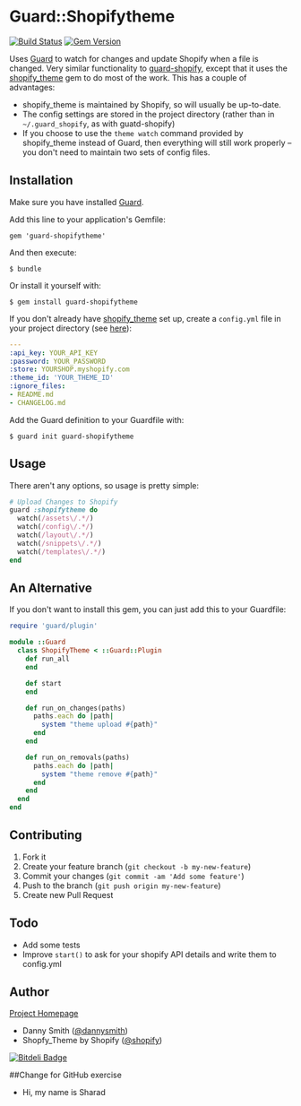 # Guard::Shopifytheme
[![Build Status](https://travis-ci.org/dannysmith/guard-shopifytheme.png?branch=master)](https://travis-ci.org/dannysmith/guard-shopifytheme) [![Gem Version](https://badge.fury.io/rb/guard-shopifytheme.png)](http://badge.fury.io/rb/guard-shopifytheme)

Uses [Guard](https://github.com/guard/guard) to watch for changes and update Shopify when a file is changed. Very similar functionality to [guard-shopify](https://github.com/1337807/guard-shopify), except that it uses the [shopify_theme](https://github.com/Shopify/shopify_theme) gem to do most of the work. This has a couple of advantages:

* shopify_theme is maintained by Shopify, so will usually be up-to-date.
* The config settings are stored in the project directory (rather than in `~/.guard_shopify`, as with guatd-shopify)
* If you choose to use the `theme watch` command provided by shopify_theme instead of Guard, then everything will still work properly – you don't need to maintain two sets of config files.

## Installation
Make sure you have installed [Guard](https://github.com/guard/guard).

Add this line to your application's Gemfile:

    gem 'guard-shopifytheme'

And then execute:

    $ bundle

Or install it yourself with:

    $ gem install guard-shopifytheme

If you don't already have [shopify_theme](https://github.com/Shopify/shopify_theme) set up, create a `config.yml` file in your project directory (see [here](https://github.com/Shopify/shopify_theme#usage)):

````yaml
---
:api_key: YOUR_API_KEY
:password: YOUR_PASSWORD
:store: YOURSHOP.myshopify.com
:theme_id: 'YOUR_THEME_ID'
:ignore_files:
- README.md
- CHANGELOG.md
````

Add the Guard definition to your Guardfile with:

    $ guard init guard-shopifytheme

## Usage
There aren't any options, so usage is pretty simple:

````ruby
# Upload Changes to Shopify
guard :shopifytheme do
  watch(/assets\/.*/)
  watch(/config\/.*/)
  watch(/layout\/.*/)
  watch(/snippets\/.*/)
  watch(/templates\/.*/)
end
````


## An Alternative
If you don't want to install this gem, you can just add this to your Guardfile:

````ruby
require 'guard/plugin'

module ::Guard
  class ShopifyTheme < ::Guard::Plugin
    def run_all
    end

    def start
    end

    def run_on_changes(paths)
      paths.each do |path|
        system "theme upload #{path}"
      end
    end

    def run_on_removals(paths)
      paths.each do |path|
        system "theme remove #{path}"
      end
    end
  end
end
````

## Contributing
1. Fork it
2. Create your feature branch (`git checkout -b my-new-feature`)
3. Commit your changes (`git commit -am 'Add some feature'`)
4. Push to the branch (`git push origin my-new-feature`)
5. Create new Pull Request

## Todo
- Add some tests
- Improve `start()` to ask for your shopify API details and write them to config.yml

## Author
[Project Homepage](http://dannysmith.github.io/guard-shopifytheme)

- Danny Smith ([@dannysmith](http://github.com/dannysmith))
- Shopfy_Theme by Shopify ([@shopify](https://github.com/Shopify))


[![Bitdeli Badge](https://d2weczhvl823v0.cloudfront.net/dannysmith/guard-shopifytheme/trend.png)](https://bitdeli.com/free "Bitdeli Badge")

##Change for GitHub exercise
 - Hi, my name is Sharad
